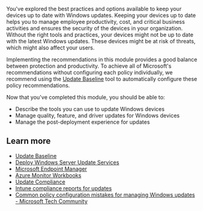 You've explored the best practices and options available to keep your devices up to date with Windows updates. Keeping your devices up to date helps you to manage employee productivity, cost, and critical business activities and ensures the security of the devices in your organization. Without the right tools and practices, your devices might not be up to date with the latest Windows updates. These devices might be at risk of threats, which might also affect your users.

Implementing the recommendations in this module provides a good balance between protection and productivity. To achieve all of Microsoft's recommendations without configuring each policy individually, we recommend using the [Update Baseline](https://www.microsoft.com/download/details.aspx?id=101056) tool to automatically configure these policy recommendations.

Now that you've completed this module, you should be able to:

- Describe the tools you can use to update Windows devices
- Manage quality, feature, and driver updates for Windows devices
- Manage the post-deployment experience for updates

## Learn more

- [Update Baseline]( https://www.microsoft.com/download/details.aspx?id=101056) 
- [Deploy Windows Server Update Services](/windows-server/administration/windows-server-update-services/deploy/deploy-windows-server-update-services)
- [Microsoft Endpoint Manager](https://endpoint.microsoft.com/#home?azure-portal=true)
- [Azure Monitor Workbooks](/azure/azure-monitor/platform/workbooks-overview?azure-portal=true)
- [Update Compliance](/windows/deployment/update/update-compliance-get-started?azure-portal=true)
- [Intune compliance reports for updates](/mem/intune/protect/windows-update-compliance-reports?azure-portal=true)
- [Common policy configuration mistakes for managing Windows updates - Microsoft Tech Community](https://techcommunity.microsoft.com/t5/windows-it-pro-blog/common-policy-configuration-mistakes-for-managing-windows/ba-p/2077328)
